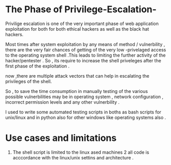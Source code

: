 # The Phase of Privilege-Escalation-

Privilige escalation is one of  the very important phase of  web application exploitation for both for both ethical hackers as well as the black hat hackers.

Most times after system exploitation by any means of method / vulnerbility , there are the very fair chances of getting of the very low -privelaged access to the operating system shell .This leads to limiting the further activity of the hacker/pentester .
So , its require to increase the shell priveleges after  the first phase of the exploitation . 

now ,there are multiple attack vectors that can help in escalating the privileges of the shell. 

So , to save the time consumption in manually testing of the various possible vulnerbilities may be in operating system , network configuration , incorrect permission levels and any other vulnerbility . 

I used to write some automated testing scripts in boths as bash scripts for unix/linux and in python also for other windows like operating systems also .



# Use cases and limitations
1. The shell script is limited to the linux ased machines 
2 all code is acccordance with the linux/unix settins and architecture . 
